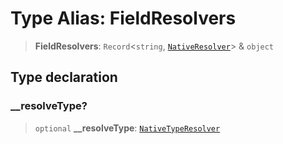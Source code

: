 # Type Alias: FieldResolvers

> **FieldResolvers**: `Record`\<`string`, [`NativeResolver`](NativeResolver.md)\> & `object`

## Type declaration

### \_\_resolveType?

> `optional` **\_\_resolveType**: [`NativeTypeResolver`](NativeTypeResolver.md)

